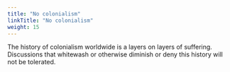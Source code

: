 ```yaml
---
title: "No colonialism"
linkTitle: "No colonialism"
weight: 15
---
```



The history of colonialism worldwide is a layers on layers of suffering.
Discussions that whitewash or otherwise diminish or deny this history
will not be tolerated.